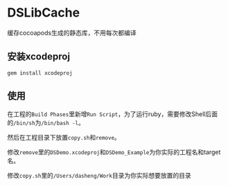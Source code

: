# DSLibCache

缓存cocoapods生成的静态库，不用每次都编译

## 安装xcodeproj

```
gem install xcodeproj
```

## 使用

在工程的`Build Phases`里新增`Run Script`，为了运行ruby，需要修改Shell后面的`/bin/sh`为`/bin/bash -l`。

然后在工程目录下放置`copy.sh`和`remove`。

修改`remove`里的`DSDemo.xcodeproj`和`DSDemo_Example`为你实际的工程名和target名。

修改`copy.sh`里的`/Users/dasheng/Work`目录为你实际想要放置的目录